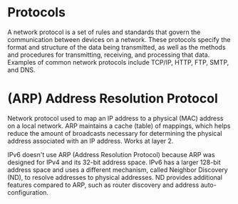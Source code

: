 # Protocols

A network protocol is a set of rules and standards that govern the communication between devices on a network. These protocols specify the format and structure of the data being transmitted, as well as the methods and procedures for transmitting, receiving, and processing that data. Examples of common network protocols include TCP/IP, HTTP, FTP, SMTP, and DNS.

# (ARP) Address Resolution Protocol
Network protocol used to map an IP address to a physical (MAC) address on a local network. ARP maintains a cache (table) of mappings, which helps reduce the amount of broadcasts necessary for determining the physical address associated with an IP address. Works at layer 2.

IPv6 doesn't use ARP (Address Resolution Protocol) because ARP was designed for IPv4 and its 32-bit address space. IPv6 has a larger 128-bit address space and uses a different mechanism, called Neighbor Discovery (ND), to resolve addresses to physical addresses. ND provides additional features compared to ARP, such as router discovery and address auto-configuration.